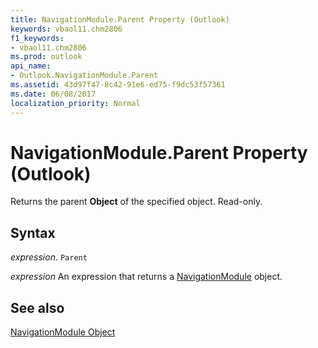 ```yaml
---
title: NavigationModule.Parent Property (Outlook)
keywords: vbaol11.chm2806
f1_keywords:
- vbaol11.chm2806
ms.prod: outlook
api_name:
- Outlook.NavigationModule.Parent
ms.assetid: 43d97f47-8c42-91e6-ed75-f9dc53f57361
ms.date: 06/08/2017
localization_priority: Normal
---
```



# NavigationModule.Parent Property (Outlook)

Returns the parent  **Object** of the specified object. Read-only.


## Syntax

_expression_. `Parent`

 _expression_ An expression that returns a [NavigationModule](./Outlook.NavigationModule.md) object.


## See also


[NavigationModule Object](Outlook.NavigationModule.md)

